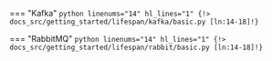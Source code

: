 === "Kafka"
    ```python linenums="14" hl_lines="1"
    {!> docs_src/getting_started/lifespan/kafka/basic.py [ln:14-18]!}
    ```

=== "RabbitMQ"
    ```python linenums="14" hl_lines="1"
    {!> docs_src/getting_started/lifespan/rabbit/basic.py [ln:14-18]!}
    ```
